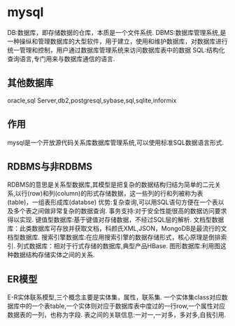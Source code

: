 # mysql
DB:数据库，即存储数据的仓库，本质是一个文件系统.
DBMS:数据库管理系统,是一种操纵和管理数据库的大型软件，用于建立，使用和维护数据库，对数据库进行统一管理和控制，用户通过数据库管理系统来访问数据库表中的数据
SQL:结构化查询语言,专门用来与数据库通信的语言.
## 其他数据库
oracle,sql Server,db2,postgresql,sybase,sql,sqlite,informix
## 作用
mysql是一个开放源代码关系库数据库管理系统,可以使用标准SQL数据语言形式.
## RDBMS与非RDBMS
RDBMS的意思是关系型数据库,其模型是把复杂的数据结构归结为简单的二元关系,以行(row)和列(column)的形式存储数据，这一些列的行和列被称为表(table)，一组表形成库(databse)
优势:复杂查询,可以用SQL语句方便在一个表以及多个表之间做非常复杂的数据查询.
事务支持:对于安全性能很高的数据访问要求得以实现.
键值型数据库:基于键值对存储数据，不经过SQL层的解析.
文档型数据库：此类数据库可存放并获取文档，科颜氏XML,JSON，MongoDB是最流行的文档型数据库.
搜索引擎数据库:在应用搜索引擎的数据存储形式，核心原理是倒排索引.
列式数据库：相对于行式存储的数据库,典型产品HBase.
图形数据库:利用图这种数据结构存储实体之间的关系.
## ER模型
E-R实体联系模型,三个概念主要是实体集，属性，联系集.
一个实体集class对应数据库中的一个表table,一个实体则对应于数据库表中度过的一行row,一个属性对应数据表的一列，也称为字段.
表之间的关联信息:一对一,一对多，多对多,自我引用.